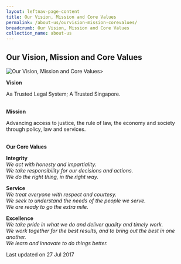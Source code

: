 ```yaml
---
layout: leftnav-page-content
title: Our Vision, Mission and Core Values
permalink: /about-us/ourvision-mission-corevalues/
breadcrumb: Our Vision, Mission and Core Values
collection_name: about-us
---
```


<style>
 .image {width: 600px;}
 .image img {max-width: 100%;}
</style>

Our Vision, Mission and Core Values
---

<div class="image"><img src="/images/about_us.jpg" title="Our Vision, Mission and Core Values" alt="Our Vision, Mission and Core Values">></div>

**Vision**

Aa Trusted Legal System; A Trusted Singapore.<br><br>

**Mission**

Advancing access to justice, the rule of law, the economy and society through policy, law and services.<br><br>

**Our Core Values**

**Integrity**<br>
*We act with honesty and impartiality.*<br>
*We take responsibility for our decisions and actions.*<br>
*We do the right thing, in the right way.*<br>

**Service**<br>
*We treat everyone with respect and courtesy.*<br>
*We seek to understand the needs of the people we serve.*<br>
*We are ready to go the extra mile.*<br>

**Excellence**<br>
*We take pride in what we do and deliver quality and timely work.*<br>
*We work together for the best results, and to bring out the best in one another.*<br>
*We learn and innovate to do things better.*

<p class="right-side-updated">Last updated on 27 Jul 2017</p> 

